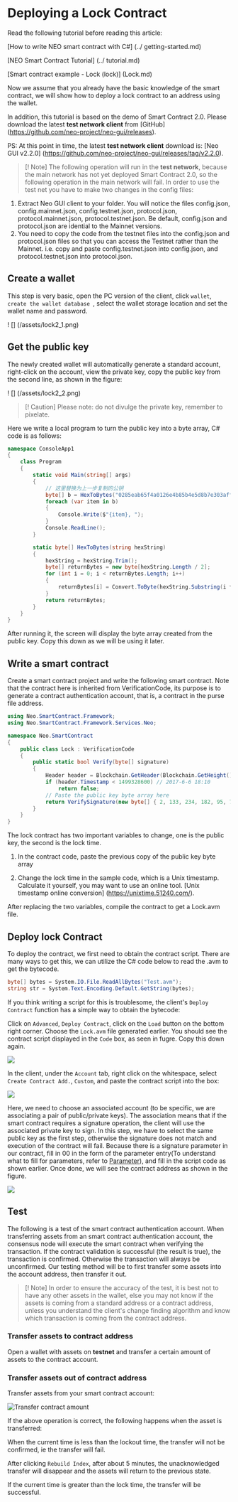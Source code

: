 # Deploying a Lock Contract

Read the following tutorial before reading this article:

[How to write NEO smart contract with C#] (../ getting-started.md)

[NEO Smart Contract Tutorial] (../ tutorial.md)

[Smart contract example - Lock (lock)] (Lock.md)

Now we assume that you already have the basic knowledge of the smart contract, we will show how to deploy a lock contract to an address using the wallet.

In addition, this tutorial is based on the demo of Smart Contract 2.0. Please download the latest **test network client** from [GitHub] (https://github.com/neo-project/neo-gui/releases).

PS: At this point in time, the latest **test network client** download is: [Neo GUI v2.2.0] (https://github.com/neo-project/neo-gui/releases/tag/v2.2.0).

> [! Note]
> The following operation will run in the **test network**, because the main network has not yet deployed Smart Contract 2.0, so the following operation in the main network will fail.
> In order to use the test net you have to make two changes in the config files:
1. Extract Neo GUI client to your folder. You will notice the files config.json, config.mainnet.json, config.testnet.json, protocol.json, protocol.mainnet.json, protocol.testnet.json. Be default, config.json and protocol.json are idential to the Mainnet versions.
2. You need to copy the code from the testnet files into the config.json and protocol.json files so that you can access the Testnet rather than the Mainnet. i.e. copy and paste config.testnet.json into config.json, and protocol.testnet.json into protocol.json.

## Create a wallet

This step is very basic, open the PC version of the client, click `wallet`, `create the wallet database `, select the wallet storage location and set the wallet name and password.

! [] (/assets/lock2_1.png)

## Get the public key

The newly created wallet will automatically generate a standard account, right-click on the account, view the private key, copy the public key from the second line, as shown in the figure:

! [] (/assets/lock2_2.png)

> [! Caution]
> Please note: do not divulge the private key, remember to pixelate.

Here we write a local program to turn the public key into a byte array, C# code is as follows:

```c#
namespace ConsoleApp1
{
    class Program
    {
        static void Main(string[] args)
        {
            // 这里替换为上一步复制的公钥
            byte[] b = HexToBytes("0285eab65f4a0126e4b85b4e5d8b7e303aff7efb360d595f2e3189bb90487ad5aa"); 
            foreach (var item in b)
            {
                Console.Write($"{item}, ");
            }
            Console.ReadLine();
        }

        static byte[] HexToBytes(string hexString)
        {
            hexString = hexString.Trim();
            byte[] returnBytes = new byte[hexString.Length / 2];
            for (int i = 0; i < returnBytes.Length; i++)
            {
                returnBytes[i] = Convert.ToByte(hexString.Substring(i * 2, 2), 16);
            }
            return returnBytes;
        }
    }
}
```

After running it, the screen will display the byte array created from the public key. Copy this down as we will be using it later.

## Write a smart contract

Create a smart contract project and write the following smart contract. Note that the contract here is inherited from VerificationCode, its purpose is to generate a contract authentication account, that is, a contract in the purse file address.

```c#
using Neo.SmartContract.Framework;
using Neo.SmartContract.Framework.Services.Neo;

namespace Neo.SmartContract
{
    public class Lock : VerificationCode
    {
        public static bool Verify(byte[] signature)
        {
            Header header = Blockchain.GetHeader(Blockchain.GetHeight());
            if (header.Timestamp < 1499328600) // 2017-6-6 18:10
                return false;
            // Paste the public key byte array here
            return VerifySignature(new byte[] { 2, 133, 234, 182, 95, 74, 1, 38, 228, 184, 91, 78, 93, 139, 126, 48, 58, 255, 126, 251, 54, 13, 89, 95, 46, 49, 137, 187, 144, 72, 122, 213, 170 }, signature);
        }
    }
}
```

The lock contract has two important variables to change, one is the public key, the second is the lock time.

1. In the contract code, paste the previous copy of the public key byte array

2. Change the lock time in the sample code, which is a Unix timestamp. Calculate it yourself, you may want to use an online tool. [Unix timestamp online conversion] (https://unixtime.51240.com/).

After replacing the two variables, compile the contract to get a Lock.avm file.

## Deploy lock Contract

To deploy the contract, we first need to obtain the contract script. There are many ways to get this, we can utilize the C# code below to read the .avm to get the bytecode.

```c#
byte[] bytes = System.IO.File.ReadAllBytes("Test.avm");
string str = System.Text.Encoding.Default.GetString(bytes);
```

If you think writing a script for this is troublesome, the client's `Deploy Contract` function has a simple way to obtain the bytecode:

Click on `Advanced`, `Deploy Contract`, click on the `Load` button on the bottom right corner. Choose the `Lock.avm` file generated earlier. You should see the contract script displayed in the `Code` box, as seen in fugre. Copy this down again.

![](/assets/lock2_5.png)

In the client, under the `Account` tab, right click on the whitespace, select `Create Contract Add.`, `Custom`, and paste the contract script into the box:

![](/assets/lock2_7.png)


Here, we need to choose an associated account (to be specific, we are associating a pair of public/private keys). The association means that if the smart contract requires a signature operation, the client will use the associated private key to sign. In this step, we have to select the same public key as the first step, otherwise the signature does not match and execution of the contract will fail. Because there is a signature parameter in our contract, fill in 00 in the form of the parameter entry(To understand what to fill for parameters, refer to [Parameter](Parameter.md)), and fill in the script code as shown earlier. Once done, we will see the contract address as shown in the figure.

![](/assets/lock2_8.png)



## Test

The following is a test of the smart contract authentication account. When transferring assets from an smart contract authentication account, the consensus node will execute the smart contract when verifying the transaction. If the contract validation is successful (the result is true), the transaction is confirmed. Otherwise the transaction will always be unconfirmed. Our testing method will be to first transfer some assets into the account address, then transfer it out.

> [! Note]
> In order to ensure the accuracy of the test, it is best not to have any other assets in the wallet, else you may not know if the assets is coming from a standard address or a contract address, unless you understand the client's change finding algorithm and know which transaction is coming from the contract address.

### Transfer assets to contract address

Open a wallet with assets on **testnet** and transfer a certain amount of assets to the contract account.

### Transfer assets out of contract address

Transfer assets from your smart contract account:

![Transfer contract amount](/assets/lock2_11.png)

If the above operation is correct, the following happens when the asset is transferred:

When the current time is less than the lockout time, the transfer will not be confirmed, ie the transfer will fail.

After clicking `Rebuild Index`, after about 5 minutes, the unacknowledged transfer will disappear and the assets will return to the previous state.

If the current time is greater than the lock time, the transfer will be successful.
